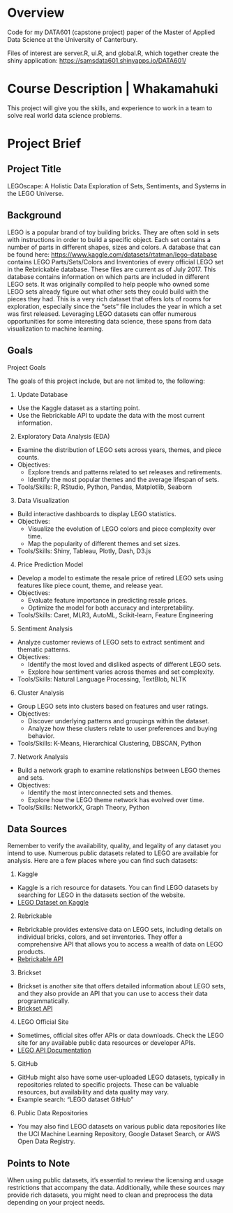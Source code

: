 # Overview

Code for my DATA601 (capstone project) paper of the Master of Applied Data Science at the University of Canterbury.

Files of interest are server.R, ui.R, and global.R, which together create the shiny application: https://samsdata601.shinyapps.io/DATA601/

# Course Description | Whakamahuki

This project will give you the skills, and experience to work in a team to solve real world data science problems.

# Project Brief

## Project Title

LEGOscape: A Holistic Data Exploration of Sets, Sentiments, and Systems in the LEGO Universe.

## Background

LEGO is a popular brand of toy building bricks. They are often sold in sets with instructions in order to build a specific object. Each set contains a number of parts in different shapes, sizes and colors. A database that can be found here: https://www.kaggle.com/datasets/rtatman/lego-database contains LEGO Parts/Sets/Colors and Inventories of every official LEGO set in the Rebrickable database. These files are current as of July 2017. This database contains information on which parts are included in different LEGO sets. It was originally compiled to help people who owned some LEGO sets already figure out what other sets they could build with the pieces they had. This is a very rich dataset that offers lots of rooms for exploration, especially since the “sets” file includes the year in which a set was first released. Leveraging LEGO datasets can offer numerous opportunities for some interesting data science, these spans from data visualization to machine learning.

## Goals

Project Goals

The goals of this project include, but are not limited to, the following:

1. Update Database
-	Use the Kaggle dataset as a starting point.
-	Use the Rebrickable API to update the data with the most current information.

2. Exploratory Data Analysis (EDA)
-	Examine the distribution of LEGO sets across years, themes, and piece counts.
- Objectives:
	-	Explore trends and patterns related to set releases and retirements.
	-	Identify the most popular themes and the average lifespan of sets.
- Tools/Skills: R, RStudio, Python, Pandas, Matplotlib, Seaborn

3. Data Visualization
-	Build interactive dashboards to display LEGO statistics.
- Objectives:
	-	Visualize the evolution of LEGO colors and piece complexity over time.
	-	Map the popularity of different themes and set sizes.
- Tools/Skills: Shiny, Tableau, Plotly, Dash, D3.js

4. Price Prediction Model
-	Develop a model to estimate the resale price of retired LEGO sets using features like piece count, theme, and release year.
- Objectives:
	-	Evaluate feature importance in predicting resale prices.
	-	Optimize the model for both accuracy and interpretability.
- Tools/Skills: Caret, MLR3, AutoML, Scikit-learn, Feature Engineering

5. Sentiment Analysis
-	Analyze customer reviews of LEGO sets to extract sentiment and thematic patterns.
- Objectives:
	-	Identify the most loved and disliked aspects of different LEGO sets.
	-	Explore how sentiment varies across themes and set complexity.
- Tools/Skills: Natural Language Processing, TextBlob, NLTK

6. Cluster Analysis
- Group LEGO sets into clusters based on features and user ratings.
- Objectives:
	-	Discover underlying patterns and groupings within the dataset.
	-	Analyze how these clusters relate to user preferences and buying behavior.
- Tools/Skills: K-Means, Hierarchical Clustering, DBSCAN, Python

7. Network Analysis
- Build a network graph to examine relationships between LEGO themes and sets.
- Objectives:
	-	Identify the most interconnected sets and themes.
	-	Explore how the LEGO theme network has evolved over time.
- Tools/Skills: NetworkX, Graph Theory, Python

## Data Sources

Remember to verify the availability, quality, and legality of any dataset you intend to use. Numerous public datasets related to LEGO are available for analysis. Here are a few places where you can find such datasets:
1. Kaggle
- Kaggle is a rich resource for datasets. You can find LEGO datasets by searching for LEGO in the datasets section of the website.
- [LEGO Dataset on Kaggle](https://www.kaggle.com/rtatman/lego-database)
2. Rebrickable
- Rebrickable provides extensive data on LEGO sets, including details on individual bricks, colors, and set inventories. They offer a comprehensive API that allows you to access a wealth of data on LEGO products.
- [Rebrickable API](https://rebrickable.com/api/)
3. Brickset
- Brickset is another site that offers detailed information about LEGO sets, and they also provide an API that you can use to access their data programmatically.
- [Brickset API](https://brickset.com/tools/webservices)
4. LEGO Official Site
- Sometimes, official sites offer APIs or data downloads. Check the LEGO site for any available public data resources or developer APIs.
- [LEGO API Documentation](https://www.lego.com/en-us/service/open-api/documentation)
5. GitHub
- GitHub might also have some user-uploaded LEGO datasets, typically in repositories related to specific projects. These can be valuable resources, but availability and data quality may vary.
- Example search: “LEGO dataset GitHub”
6. Public Data Repositories
- You may also find LEGO datasets on various public data repositories like the UCI Machine Learning Repository, Google Dataset Search, or AWS Open Data Registry.

## Points to Note

When using public datasets, it’s essential to review the licensing and usage restrictions that accompany the data. Additionally, while these sources may provide rich datasets, you might need to clean and preprocess the data depending on your project needs.
